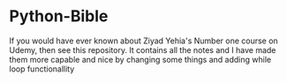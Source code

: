 # Python-Bible
If you would have ever known about Ziyad Yehia's Number one course on Udemy, then see this repository. It contains all the notes and I have made them more capable and nice by changing some things and adding while loop functionallity
